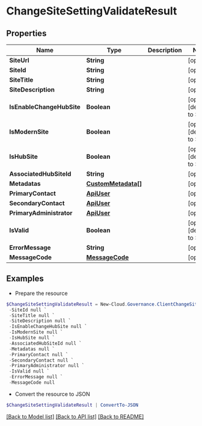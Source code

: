 # ChangeSiteSettingValidateResult
## Properties

Name | Type | Description | Notes
------------ | ------------- | ------------- | -------------
**SiteUrl** | **String** |  | [optional] 
**SiteId** | **String** |  | [optional] 
**SiteTitle** | **String** |  | [optional] 
**SiteDescription** | **String** |  | [optional] 
**IsEnableChangeHubSite** | **Boolean** |  | [optional] [default to $false]
**IsModernSite** | **Boolean** |  | [optional] [default to $false]
**IsHubSite** | **Boolean** |  | [optional] [default to $false]
**AssociatedHubSiteId** | **String** |  | [optional] 
**Metadatas** | [**CustomMetadata[]**](CustomMetadata.md) |  | [optional] 
**PrimaryContact** | [**ApiUser**](ApiUser.md) |  | [optional] 
**SecondaryContact** | [**ApiUser**](ApiUser.md) |  | [optional] 
**PrimaryAdministrator** | [**ApiUser**](ApiUser.md) |  | [optional] 
**IsValid** | **Boolean** |  | [optional] [default to $false]
**ErrorMessage** | **String** |  | [optional] 
**MessageCode** | [**MessageCode**](MessageCode.md) |  | [optional] 

## Examples

- Prepare the resource
```powershell
$ChangeSiteSettingValidateResult = New-Cloud.Governance.ClientChangeSiteSettingValidateResult  -SiteUrl null `
 -SiteId null `
 -SiteTitle null `
 -SiteDescription null `
 -IsEnableChangeHubSite null `
 -IsModernSite null `
 -IsHubSite null `
 -AssociatedHubSiteId null `
 -Metadatas null `
 -PrimaryContact null `
 -SecondaryContact null `
 -PrimaryAdministrator null `
 -IsValid null `
 -ErrorMessage null `
 -MessageCode null
```

- Convert the resource to JSON
```powershell
$ChangeSiteSettingValidateResult | ConvertTo-JSON
```

[[Back to Model list]](../README.md#documentation-for-models) [[Back to API list]](../README.md#documentation-for-api-endpoints) [[Back to README]](../README.md)

